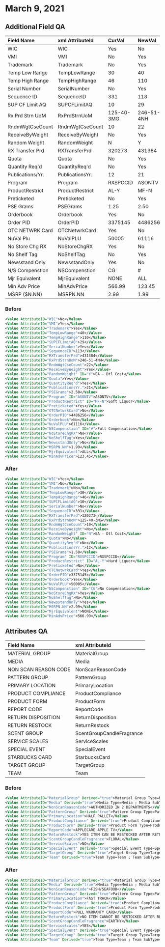 # March 9, 2021

## Additional Field QA

| Field Name       | xml AttributeId | CurVal     | NewVal     | Validated |
| :--------------- | :-------------- | :--------- | :--------- | :-------: |
| WIC              | WIC             | Yes        | No         |     X     |
| VMI              | VMI             | No         | Yes        |     X     |
| Trademark        | Trademark       | No         | Yes        |     X     |
| Temp Low Range   | TempLowRange    | 30         | 40         |     X     |
| Temp High Range  | TempHighRange   | 46         | 110        |     X     |
| Serial Number    | SerialNumber    | No         | Yes        |     X     |
| Sequence ID      | SequenceID      | 331        | 113        |     X     |
| SUP CF Limit AQ  | SUPCFLimitAQ    | 10         | 29         |     X     |
| Rx Prd Strn UoM  | RxPrdStrnUoM    | 125-40-3MG | 246-51-4NH |     X     |
| RndmWgtCseCount  | RndmWgtCseCount | 10         | 22         |     X     |
| ReceiveByWeight  | ReceiveByWeight | No         | Yes        |     X     |
| Random Weight    | RandomWeight    | N          | Y          |     X     |
| RX Transfer Prd  | RXTransferPrd   | 320273     | 431384     |     X     |
| Quota            | Quota           | No         | Yes        |     X     |
| Quantity Req'd   | QuantityReq'd   | No         | Yes        |     X     |
| Publications/Yr. | PublicationsYr. | 12         | 21         |     X     |
| Program          | Program         | RXSPCCID   | ASONTV     |     X     |
| ProductRestrict  | ProductRestrict | AL-Y       | MF-N       |     X     |
| Preticketed      | Preticketed     | No         | Yes        |     X     |
| PSE Grams        | PSEGrams        | 1.25       | 2.50       |     X     |
| Orderbook        | Orderbook       | Yes        | No         |     X     |
| Order PID        | OrderPID        | 3375145    | 4486256    |     X     |
| OTC NETWRK Card  | OTCNetwrkCard   | Yes        | No         |     X     |
| NuVal Plu        | NuValPLU        | 50005      | 61116      |     X     |
| No Store Chg RX  | NoStoreChgRX    | Yes        | No         |     X     |
| No Shelf Tag     | NoShelfTag      | No         | Yes        |     X     |
| Newsstand Only   | NewsstandOnly   | Yes        | No         |     X     |
| N/S Compenstion  | NSCompenstion   | CG         | #          |     X     |
| Mjr Equivalent   | MjrEquivalent   | NONE       | ALL        |     X     |
| Min Adv Price    | MinAdvPrice     | 566.99     | 123.45     |     X     |
| MSRP ($N.NN)     | MSRPN.NN        | 2.99       | 1.99       |     X     |

### Before

```xml
<Value AttributeID="WIC">No</Value>
<Value AttributeID="VMI">Yes</Value>
<Value AttributeID="Trademark">Yes</Value>
<Value AttributeID="TempLowRange">40</Value>
<Value AttributeID="TempHighRange">110</Value>
<Value AttributeID="SUPCFLimitAQ">29</Value>
<Value AttributeID="SerialNumber">Yes</Value>
<Value AttributeID="SequenceID">113</Value>
<Value AttributeID="RXTransferPrd">431384</Value>
<Value AttributeID="RxPrdStrnUoM">246-51-4NH</Value>
<Value AttributeID="RndmWgtCseCount">22</Value>
<Value AttributeID="ReceiveByWeight">Yes</Value>
<Value AttributeID="RandomWeight" ID="Y">EA - Dtl Cost</Value>
<Value AttributeID="Quota">Yes</Value>
<Value AttributeID="QuantityReq'd">Yes</Value>
<Value AttributeID="PublicationsYr.">21</Value>
<Value AttributeID="PSEGrams">2.50</Value>
<Value AttributeID="Program" ID="ASONTV">ASONTV</Value>
<Value AttributeID="ProductRestrict" ID="MF-N">Soft Liquor</Value>
<Value AttributeID="Preticketed">Yes</Value>
<Value AttributeID="OTCNetwrkCard">No</Value>
<Value AttributeID="OrderPID">4486256</Value>
<Value AttributeID="Orderbook">No</Value>
<Value AttributeID="NuValPLU">61116</Value>
<Value AttributeID="NSCompenstion" ID="#">Full Compensation</Value>
<Value AttributeID="NoStoreChgRX">No</Value>
<Value AttributeID="NoShelfTag">Yes</Value>
<Value AttributeID="NewsstandOnly">No</Value>
<Value AttributeID="MSRPN.NN">1.99</Value>
<Value AttributeID="MjrEquivalent">ALL</Value>
<Value AttributeID="MinAdvPrice">123.45</Value>
```

### After

```xml
<Value AttributeID="WIC">Yes</Value>
<Value AttributeID="VMI">No</Value>
<Value AttributeID="Trademark">No</Value>
<Value AttributeID="TempLowRange">30</Value>
<Value AttributeID="TempHighRange">46</Value>
<Value AttributeID="SUPCFLimitAQ">10</Value>
<Value AttributeID="SerialNumber">No</Value>
<Value AttributeID="SequenceID">331</Value>
<Value AttributeID="RXTransferPrd">320273</Value>
<Value AttributeID="RxPrdStrnUoM">125-40-3MG</Value>
<Value AttributeID="RndmWgtCseCount">10</Value>
<Value AttributeID="ReceiveByWeight">No</Value>
<Value AttributeID="RandomWeight" ID="N">EA - Dtl Cost</Value>
<Value AttributeID="Quota">No</Value>
<Value AttributeID="QuantityReq'd">No</Value>
<Value AttributeID="PublicationsYr.">12</Value>
<Value AttributeID="PSEGrams">1.50</Value>
<Value AttributeID="Program" ID="RXSPCCID">RXSPCCID</Value>
<Value AttributeID="ProductRestrict" ID="AL-Y">Hard Liquor</Value>
<Value AttributeID="Preticketed">No</Value>
<Value AttributeID="OTCNetwrkCard">Yes</Value>
<Value AttributeID="OrderPID">3375145</Value>
<Value AttributeID="Orderbook">Yes</Value>
<Value AttributeID="NuValPLU">50005</Value>
<Value AttributeID="NSCompenstion" ID="CG">No Compensation</Value>
<Value AttributeID="NoStoreChgRX">Yes</Value>
<Value AttributeID="NoShelfTag">No</Value>
<Value AttributeID="NewsstandOnly">Yes</Value>
<Value AttributeID="MSRPN.NN">2.99</Value>
<Value AttributeID="MjrEquivalent">NONE</Value>
<Value AttributeID="MinAdvPrice">566.99</Value>
```

## Attributes QA

| Field Name           | xml AttributeId           |
| :------------------- | :------------------------ |
| MATERIAL GROUP       | MaterialGroup             |
| MEDIA                | Media                     |
| NON SCAN REASON CODE | NonScanReasonCode         |
| PATTERN GROUP        | PatternGroup              |
| PRIMARY LOCATION     | PrimaryLocation           |
| PRODUCT COMPLIANCE   | ProductCompliance         |
| PRODUCT FORM         | ProductForm               |
| REPORT CODE          | ReportCode                |
| RETURN DISPOSITION   | ReturnDisposition         |
| RETURN RESTOCK       | ReturnRestock             |
| SCENT GROUP          | ScentGroupCandleFragrance |
| SERVICE SCALES       | ServiceScales             |
| SPECIAL EVENT        | SpecialEvent              |
| STARBUCKS CARD       | StarbucksCard             |
| TARGET GROUP         | TargetGroup               |
| TEAM                 | Team                      |

### Before

```xml
<Value AttributeID="MaterialGroup" Derived="true">Material Group Type=Material Group ; Material Group SubType= FINISH ; Material Group Code=MIRROR</Value>
<Value AttributeID="Media" Derived="true">Media Type=Media ; Media SubType=MEMORY; Media Code=4GB</Value>
<Value AttributeID="NonScanReasonCode">AUTHORIZED IN 2 DEPARTMENTS</Value>
<Value AttributeID="PatternGroup" Derived="true">Pattern Group Type=Pattern Group ; Pattern Group SubType=ANIMAL SKIN ; Pattern Group Code=TORTOISE</Value>
<Value AttributeID="PrimaryLocation">HALF PALLET</Value>
<Value AttributeID="ProductCompliance" Derived="true">Product Compliance Type=Product Compliance ; Product Compliance SubType=DOE EPCA ; Product Compliance Code=YES</Value>
<Value AttributeID="ProductForm" Derived="true">Product Form Type=Product Form ; Product Form SubType=PACKAGING FORM ; Product Form Code=CUP</Value>
<Value AttributeID="ReportCode">APPLECARE APPLE TV</Value>
<Value AttributeID="ReturnRestock">YES ITEM CAN BE RESTOCKED AFTER RETURN</Value>
<Value AttributeID="ScentGroupCandleFragrance">FLORAL</Value>
<Value AttributeID="ServiceScales">NO</Value>
<Value AttributeID="SpecialEvent" Derived="true">Special Event Type=Special Event ; Special Event SubType=ADVERTISING ; Special Event Code=BLACK FRIDAY</Value>
<Value AttributeID="TargetGroup" Derived="true">Target Group Type=Target Group ; Target Group SubType=BABY SIZES ; Target Group Code=INFANT</Value>
<Value AttributeID="Team" Derived="true">Team Type=Team ; Team SubType=NFL ; Team Code=NFL</Value>
```

### After

```xml
<Value AttributeID="MaterialGroup" Derived="true">Material Group Type=Material Group ; Material Group SubType=FABRIC ; Material Group Code=FLEECE</Value>
<Value AttributeID="Media" Derived="true">Media Type=Media ; Media SubType=GENRE; Media Code=RACING</Value>
<Value AttributeID="NonScanReasonCode">FISH/SEAFOOD</Value>
<Value AttributeID="PatternGroup" Derived="true">Pattern Group Type=Pattern Group ; Pattern Group SubType=NATURE ; Pattern Group Code=WINTERSCAPE</Value>
<Value AttributeID="PrimaryLocation">FAST TRACK</Value>
<Value AttributeID="ProductCompliance" Derived="true">Product Compliance Type=Product Compliance ; Product Compliance SubType=EPA ENERGY STAR ; Product Compliance Code=YES</Value>
<Value AttributeID="ProductForm" Derived="true">Product Form Type=Product Form ; Product Form SubType=CONSISTENCY FORM ; Product Form Code=CRUNCHY</Value>
<Value AttributeID="ReportCode">PULL WARRANTY CARD</Value>
<Value AttributeID="ReturnRestock">NO ITEM CANNOT BE RESTOCKED AFTER RETURN</Value>
<Value AttributeID="ScentGroupCandleFragrance">EARTHY</Value>
<Value AttributeID="ServiceScales">YES</Value>
<Value AttributeID="SpecialEvent" Derived="true">Special Event Type=Special Event ; Special Event SubType=PERSONAL ; Special Event Code=JUST BECAUSE</Value>
<Value AttributeID="TargetGroup" Derived="true">Target Group Type=Target Group ; Target Group SubType=GREETING CARDS ; Target Group Code=TEEN</Value>
<Value AttributeID="Team" Derived="true">Team Type=Team ; Team SubType=NASCAR ; Team Code=J JOHNSON</Value>
```
